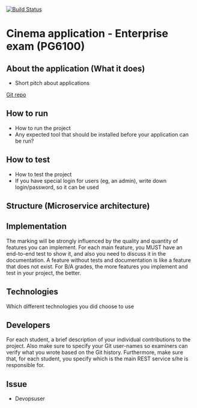 [![Build Status](https://travis-ci.com/hakonschutt/PG6100-exam.svg?token=685Vkj7Z4Bw9G4suxzq5&branch=master)](https://travis-ci.com/hakonschutt/PG6100-exam)

# Cinema application - Enterprise exam (PG6100)

## About the application (What it does)

- Short pitch about applications

[Git repo](https://github.com/hakonschutt/PG6100-exam)

## How to run

- How to run the project
- Any expected tool that should be installed before your application can be run?

## How to test

- How to test the project
- If you have special login for users (eg, an admin), write down login/password, so it can be used

## Structure (Microservice architecture)

## Implementation

The marking will be strongly influenced by the quality and quantity of features you can implement. For each main feature, you MUST have an end-to-end test to show it, and also you need to discuss it in the documentation. A feature without tests and documentation is like a feature that does not exist. For B/A grades, the more features you implement and test in your project, the better.

## Technologies

Which different technologies you did choose to use

## Developers

For each student, a brief description of your individual contributions to the project. Also make
sure to specify your Git user-names so examiners can verify what you wrote based on the Git history. Furthermore, make sure that, for each student, you specify which is the main REST service s/he is responsible for.

## Issue

- Devopsuser
